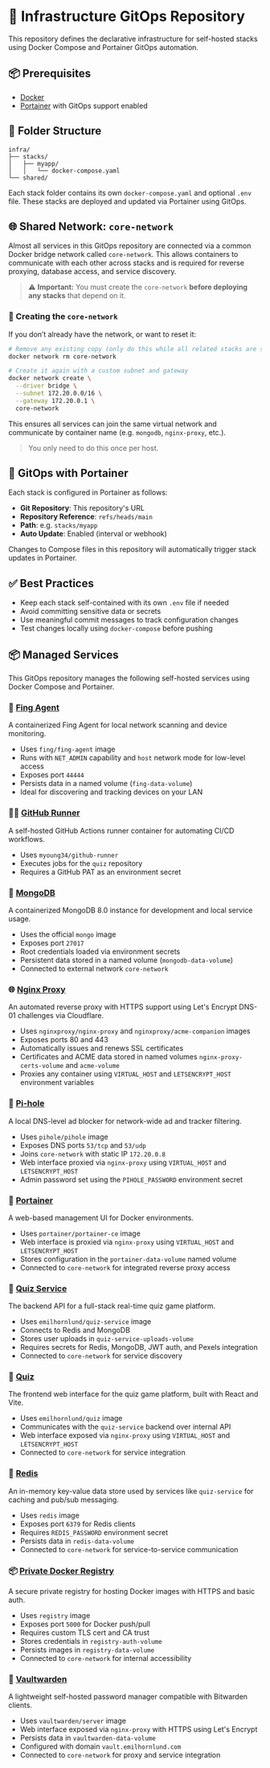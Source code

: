 # 🚀 Infrastructure GitOps Repository

This repository defines the declarative infrastructure for self-hosted stacks using Docker Compose and Portainer GitOps automation.

## 📦 Prerequisites

- [Docker](https://docs.docker.com/get-docker/)
- [Portainer](https://www.portainer.io/) with GitOps support enabled

## 📁 Folder Structure

```
infra/
├── stacks/
│   ├── myapp/
│   │   └── docker-compose.yaml
└── shared/
```

Each stack folder contains its own `docker-compose.yaml` and optional `.env` file. These stacks are deployed and updated via Portainer using GitOps.

## 🌐 Shared Network: `core-network`

Almost all services in this GitOps repository are connected via a common Docker bridge network called `core-network`. This allows containers to communicate with each other across stacks and is required for reverse proxying, database access, and service discovery.

> ⚠️ **Important:** You must create the `core-network` **before deploying any stacks** that depend on it.

### 🔧 Creating the `core-network`

If you don’t already have the network, or want to reset it:

```bash
# Remove any existing copy (only do this while all related stacks are stopped)
docker network rm core-network

# Create it again with a custom subnet and gateway
docker network create \
  --driver bridge \
  --subnet 172.20.0.0/16 \
  --gateway 172.20.0.1 \
  core-network
```

This ensures all services can join the same virtual network and communicate by container name (e.g. `mongodb`, `nginx-proxy`, etc.).

> You only need to do this once per host.

## 🚦 GitOps with Portainer

Each stack is configured in Portainer as follows:
- **Git Repository**: This repository's URL
- **Repository Reference**: `refs/heads/main`
- **Path**: e.g. `stacks/myapp`
- **Auto Update**: Enabled (interval or webhook)

Changes to Compose files in this repository will automatically trigger stack updates in Portainer.

## ✅ Best Practices

- Keep each stack self-contained with its own `.env` file if needed
- Avoid committing sensitive data or secrets
- Use meaningful commit messages to track configuration changes
- Test changes locally using `docker-compose` before pushing

## 📦 Managed Services

This GitOps repository manages the following self-hosted services using Docker Compose and Portainer.

### 📡 [Fing Agent](./stacks/fing)
A containerized Fing Agent for local network scanning and device monitoring.

- Uses `fing/fing-agent` image
- Runs with `NET_ADMIN` capability and `host` network mode for low-level access
- Exposes port `44444`
- Persists data in a named volume (`fing-data-volume`)
- Ideal for discovering and tracking devices on your LAN

### 🏃‍♂️ [GitHub Runner](./stacks/github-runner)
A self-hosted GitHub Actions runner container for automating CI/CD workflows.

- Uses `myoung34/github-runner`
- Executes jobs for the `quiz` repository
- Requires a GitHub PAT as an environment secret

### 🍃 [MongoDB](./stacks/mongodb)
A containerized MongoDB 8.0 instance for development and local service usage.

- Uses the official `mongo` image
- Exposes port `27017`
- Root credentials loaded via environment secrets
- Persistent data stored in a named volume (`mongodb-data-volume`)
- Connected to external network `core-network`

### 🌐 [Nginx Proxy](./stacks/nginx-proxy)
An automated reverse proxy with HTTPS support using Let's Encrypt DNS-01 challenges via Cloudflare.

- Uses `nginxproxy/nginx-proxy` and `nginxproxy/acme-companion` images
- Exposes ports 80 and 443
- Automatically issues and renews SSL certificates
- Certificates and ACME data stored in named volumes `nginx-proxy-certs-volume` and `acme-volume`
- Proxies any container using `VIRTUAL_HOST` and `LETSENCRYPT_HOST` environment variables

### 🧿 [Pi-hole](./stacks/pihole)
A local DNS-level ad blocker for network-wide ad and tracker filtering.

- Uses `pihole/pihole` image
- Exposes DNS ports `53/tcp` and `53/udp`
- Joins `core-network` with static IP `172.20.0.8`
- Web interface proxied via `nginx-proxy` using `VIRTUAL_HOST` and `LETSENCRYPT_HOST`
- Admin password set using the `PIHOLE_PASSWORD` environment secret

### 🧭 [Portainer](./stacks/portainer)
A web-based management UI for Docker environments.

- Uses `portainer/portainer-ce` image
- Web interface is proxied via `nginx-proxy` using `VIRTUAL_HOST` and `LETSENCRYPT_HOST`
- Stores configuration in the `portainer-data-volume` named volume
- Connected to `core-network` for integrated reverse proxy access

### 🧠 [Quiz Service](./stacks/quiz-service)
The backend API for a full-stack real-time quiz game platform.

- Uses `emilhornlund/quiz-service` image
- Connects to Redis and MongoDB
- Stores user uploads in `quiz-service-uploads-volume`
- Requires secrets for Redis, MongoDB, JWT auth, and Pexels integration
- Connected to `core-network` for service discovery

### 🧠 [Quiz](./stacks/quiz)
The frontend web interface for the quiz game platform, built with React and Vite.

- Uses `emilhornlund/quiz` image
- Communicates with the `quiz-service` backend over internal API
- Web interface exposed via `nginx-proxy` using `VIRTUAL_HOST` and `LETSENCRYPT_HOST`
- Connected to `core-network` for service integration

### 🧱 [Redis](./stacks/redis)
An in-memory key-value data store used by services like `quiz-service` for caching and pub/sub messaging.

- Uses `redis` image
- Exposes port `6379` for Redis clients
- Requires `REDIS_PASSWORD` environment secret
- Persists data in `redis-data-volume`
- Connected to `core-network` for service-to-service communication

### 📦 [Private Docker Registry](./stacks/registry)
A secure private registry for hosting Docker images with HTTPS and basic auth.

- Uses `registry` image
- Exposes port `5000` for Docker push/pull
- Requires custom TLS cert and CA trust
- Stores credentials in `registry-auth-volume`
- Persists images in `registry-data-volume`
- Connected to `core-network` for internal accessibility

### 🔐 [Vaultwarden](./stacks/vaultwarden)
A lightweight self-hosted password manager compatible with Bitwarden clients.

- Uses `vaultwarden/server` image
- Web interface exposed via `nginx-proxy` with HTTPS using Let's Encrypt
- Persists data in `vaultwarden-data-volume`
- Configured with domain `vault.emilhornlund.com`
- Connected to `core-network` for proxy and service integration
